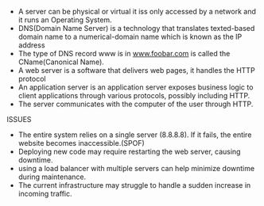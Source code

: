 - A server can be physical or virtual it iss only accessed by a network and it runs an Operating System.
- DNS(Domain Name Server) is a technology that translates texted-based domain name to a numerical-domain name which is known as the IP address
- The type of DNS record www is in www.foobar.com is called the CName(Canonical Name).
- A web server is a software that delivers web pages, it handles the HTTP protocol
- An application server is an application server exposes business logic to client applications through various protocols, possibly including HTTP.
- The server communicates with the computer of the user through HTTP.

ISSUES
- The entire system relies on a single server (8.8.8.8). If it fails, the entire website becomes inaccessible.(SPOF)
- Deploying new code may require restarting the web server, causing downtime.
- using a load balancer with multiple servers can help minimize downtime during maintenance.
- The current infrastructure may struggle to handle a sudden increase in incoming traffic.  
